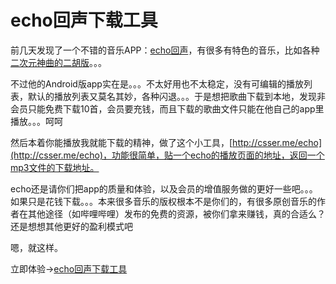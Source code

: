 # echo回声下载工具

前几天发现了一个不错的音乐APP：[echo回声](http://www.app-echo.com/)，有很多有特色的音乐，比如各种[二次元神曲的二胡版](http://www.app-echo.com/sound/324117)。。。

不过他的Android版app实在是。。。不太好用也不太稳定，没有可编辑的播放列表，默认的播放列表又莫名其妙，各种闪退。。。于是想把歌曲下载到本地，发现非会员只能免费下载10首，会员要充钱，而且下载的歌曲文件只能在他自己的app里播放。。。呵呵

然后本着你能播放我就能下载的精神，做了这个小工具，[http://csser.me/echo](http://csser.me/echo)，功能很简单，贴一个echo的播放页面的地址，返回一个mp3文件的下载地址。

echo还是请你们把app的质量和体验，以及会员的增值服务做的更好一些吧。。。如果只是花钱下载。。。本来很多音乐的版权根本不是你们的，有很多原创音乐的作者在其他途径（如哔哩哔哩）发布的免费的资源，被你们拿来赚钱，真的合适么？还是想想其他更好的盈利模式吧

嗯，就这样。

立即体验→[echo回声下载工具](http://csser.me/echo)